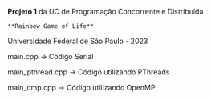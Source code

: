 **Projeto 1** da UC de Programação Concorrente e Distribuída

    **Rainbow Game of Life**

Universidade Federal de São Paulo - 2023


main.cpp          -> Código Serial

main_pthread.cpp  -> Código utilizando PThreads

main_omp.cpp      -> Código utilizando OpenMP
